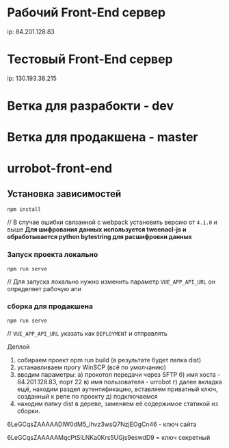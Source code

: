 # Рабочий Front-End сервер
ip: 84.201.128.83
# Тестовый Front-End сервер
ip: 130.193.38.215

# Ветка для разрабокти - dev
# Ветка для продакшена - master

# urrobot-front-end

## Установка зависимостей
```
npm install
```
// В случае ошибки связанной с webpack установить версию от `4.1.0` и выше
**Для шифрования данных используется tweenacl-js и обработывается python bytestring для расшифровки данных**
### Запуск проекта локально
```
npm run serve 
```
// Для запуска локально нужно изменить параметр `VUE_APP_API_URL` он определяет рабочую апи
### сборка для продакшена
```
npm run serve
```
// `VUE_APP_API_URL` указать как `DEPLOYMENT` и отправлять

Деплой
1) собираем проект npm run build (в результате будет папка dist)
2) устанавливаем прогу WinSCP (всё по умолчанию)
3) вводим параметры: 
   а) прокотол передачи через SFTP
   б) имя хоста - 84.201.128.83, порт 22
   в) имя пользователя - urrobot
   г) далее вкладка ещё, находим раздел аутентификацию, 
      вставляем приватный ключ, созданный к репе по проекту
   д) подключаемся
4) находим папку dist в дереве, 
   заменяем её содержимое статикой из сборки.


6LeGCqsZAAAAADlW0dM5_ihvz3wsQ7NzjEOgCn46 - ключ сайта

6LeGCqsZAAAAAMqcPtSILNKa0Krs5UGjs9eswdD9 = ключ секретный